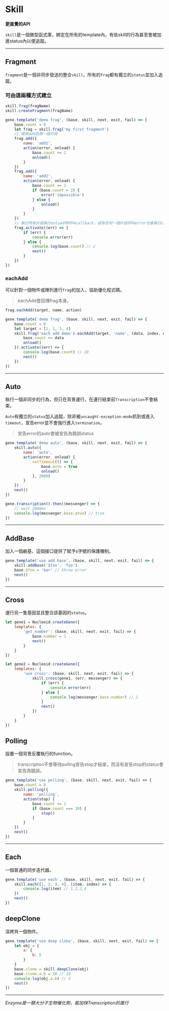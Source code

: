 # Skill

**更直覺的API**

`skill`是一個微型函式庫，綁定在所有的template內，有些skill的行為甚至會被加進status內以便追蹤。

---

## Fragment

`fragment`是一個非同步發送的整合`skill`，所有的`frag`都有獨立的`status`並加入追蹤。

### 可由這兩種方式建立

```js
skill.frag(fragName)
skill.createFragment(fragName)
```

```js
gene.template('demo frag', (base, skill, next, exit, fail) => {
    base.count = 0
    let frag = skill.frag('my first fragment')
    // 使用add註冊一個片段
    frag.add({
        name: 'add1',
        action(error, onload) {
            base.count += 1
            onload()
        }
    })
    frag.add({
        name: 'add2',
        action(error, onload) {
            base.count += 1
            if (base.count > 2) {
                error('impossible')
            } else {
                onload()
            }
        }
    })
    // 執行所有片段執行onload時呼叫callback，或有任何一個片段呼叫error也會執行callbakc，並把第一個參數帶入error傳出的message
    frag.activate((err) => {
        if (err) {
            console.error(err)
        } else {
            console.log(base.count) // 2
            next()
        }
    })
})
```

### eachAdd

可以針對一個物件或陣列進行`frag`的加入，協助優化程式碼。

>eachAdd會回傳frag本身。

```js
frag.eachAdd(target, name, action)
```

```js
gene.template('demo frag', (base, skill, next, exit, fail) => {
    base.count = 0
    let target = [1, 2, 3, 4]
    skill.frag('each add demo').eachAdd(target, 'name', (data, index, err, onload) => {
        base.count += data
        onload()
    }).activate((err) => {
        console.log(base.count) // 10
        next()
    })
})
```

---

## Auto

執行一個非同步的行為，但只在背景運行，在運行結束前`Transcription`不會結束。

`Auto`有獨立的`status`加入追蹤，除非被`uncaught-exception-mode`抓到或進入`timeout`，宣告error並不會強行進入`termination`。

>宣告error的auto會被宣告為錯誤status

```js
gene.template('demo auto', (base, skill, next, exit, fail) => {
    skill.auto({
        name: 'auto',
        action(error, onload) {
            setTimeout(() => {
                base.auto = true
                onload()
            }, 2000)
        }
    })
    next()
})

gene.transcription().then((messenger) => {
    // wait 2000ms
    console.log(messenger.base.atuo) // true
})
```

---

## AddBase

加入一個鹼基，這個接口提供了賦予`$`字號的保護機制。

```js
gene.template('use add base', (base, skill, next, exit, fail) => {
    skill.addBase('$foo', 'foo')
    base.$foo = 'bar' // throw error
    next()
})
```

---

## Cross

運行另一隻基因並且整合該基因的`status`。

```js
let gene1 = Nucleoid.createGene({
    templates: {
        'get_number': (base, skill, next, exit, fail) => {
            base.number = 1
            next()
        }
    }
})

let gene2 = Nucleoid.createGene({
    templates: {
        'use cross': (base, skill, next, exit, fail) => {
            skill.cross(gene1, (err, messenger) => {
                if (err) {
                    console.error(err)
                } else {
                    console.log(messenger.base.number) // 1
                }
                next()
            })
        }
    }
})

```

## Polling

設置一個背景反覆執行的function。

> transcription不會等待polling宣告stop才結束，而沒有宣告stop的status會宣告為錯誤。

```js
gene.template('use polling', (base, skill, next, exit, fail) => {
    base.count = 0
    skill.polling({
        name: 'polling',
        action(stop) {
            base.count += 1
            if (base.count === 10) {
                stop()
            }
        }
    })
    next()
})
```

---

## Each

一個普通的同步迭代器。

```js
gene.template('use each', (base, skill, next, exit, fail) => {
    skill.each([1, 2, 3, 4], (item, index) => {
        console.log(item) // 1,2,3,4
    })
    next()
})
```

## deepClone

深拷貝一個物件。

```js
gene.template('use deep clone', (base, skill, next, exit, fail) => {
    let obj = {
        a: {
            b: 5
        }
    }
    base.clone = skill.deepClone(obj)
    base.clone.a.b = 10 // 10
    console.log(obj.a.b) // 5
    next()
})
```

---

_Enzyme是一類大分子生物催化劑，能加快Transcription的進行_